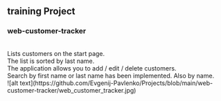 <h2>training Project</h2>
<h3>web-customer-tracker</h3>
<br>
Lists customers on the start page.
<br>
The list is sorted by last name.
<br>
The application allows you to add / edit / delete customers.
<br>
Search by first name or last name has been implemented. Also by name.
<br>
![alt text](https://github.com/Evgenij-Pavlenko/Projects/blob/main/web-customer-tracker/web_customer_tracker.jpg)



 

